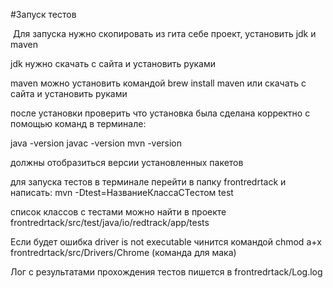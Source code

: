 #Запуск тестов

  Для запуска нужно скопировать из гита себе проект, установить jdk  и maven

jdk нужно скачать с сайта и установить руками

maven можно установить командой brew install maven или скачать с сайта и установить руками

после установки проверить что установка была сделана корректно с помощью команд в терминале:

java -version
javac -version
mvn -version

должны отобразиться версии установленных пакетов

для запуска тестов в терминале перейти в папку frontredrtack и написать:
mvn -Dtest=НазваниеКлассаСТестом test

список классов с тестами можно найти в проекте frontredrtack/src/test/java/io/redtrack/app/tests

Если будет ошибка driver is not executable чинится командой chmod a+x frontredrtack/src/Drivers/Chrome (команда для мака)


Лог с результатами прохождения тестов пишется в frontredrtack/Log.log
